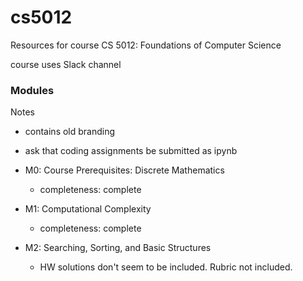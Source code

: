 # cs5012

Resources for course CS 5012: Foundations of Computer Science 

course uses Slack channel

### Modules

Notes  
- contains old branding
- ask that coding assignments be submitted as ipynb

- M0: Course Prerequisites: Discrete Mathematics
  - completeness: complete
- M1: Computational Complexity
  - completeness: complete
- M2: Searching, Sorting, and Basic Structures
  - HW solutions don't seem to be included. Rubric not included.
